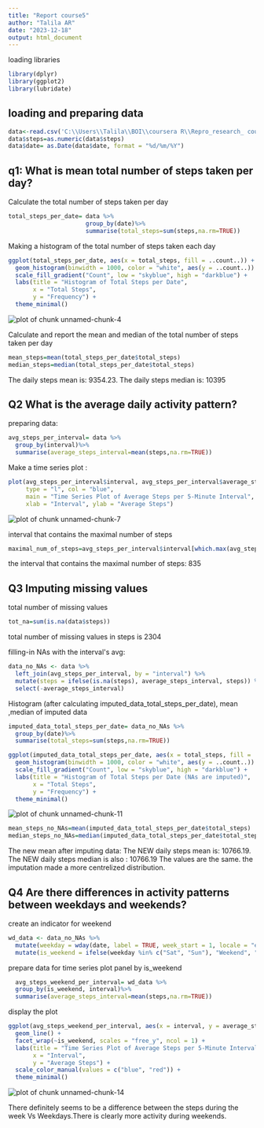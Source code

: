 ```yaml
---
title: "Report course5"
author: "Talila AR"
date: "2023-12-18"
output: html_document
---
```




loading libraries

```r
library(dplyr)
library(ggplot2)
library(lubridate)
```
## loading and preparing data

```r
data<-read.csv('C:\\Users\\Talila\\BOI\\coursera R\\Repro_research_ course 5\\data\\activity.csv')
data$steps=as.numeric(data$steps)
data$date= as.Date(data$date, format = "%d/%m/%Y")
```


## q1: What is mean total number of steps taken per day?
Calculate the total number of steps taken per day


```r
total_steps_per_date= data %>% 
                      group_by(date)%>%
                      summarise(total_steps=sum(steps,na.rm=TRUE))
```
Making a histogram of the total number of steps taken each day

```r
ggplot(total_steps_per_date, aes(x = total_steps, fill = ..count..)) +
  geom_histogram(binwidth = 1000, color = "white", aes(y = ..count..)) +
  scale_fill_gradient("Count", low = "skyblue", high = "darkblue") +
  labs(title = "Histogram of Total Steps per Date",
       x = "Total Steps",
       y = "Frequency") +
  theme_minimal()
```

![plot of chunk unnamed-chunk-4](figure/unnamed-chunk-4-1.png)

Calculate and report the mean and median of the total number of steps taken per day

```r
mean_steps=mean(total_steps_per_date$total_steps)
median_steps=median(total_steps_per_date$total_steps)
```

The daily steps mean is:              9354.23.
The daily steps median is:                10395



## Q2 What is the average daily activity pattern?
preparing data:

```r
avg_steps_per_interval= data %>% 
  group_by(interval)%>%
  summarise(average_steps_interval=mean(steps,na.rm=TRUE))
```
Make a time series plot :

```r
plot(avg_steps_per_interval$interval, avg_steps_per_interval$average_steps_interval,
     type = "l", col = "blue",
     main = "Time Series Plot of Average Steps per 5-Minute Interval",
     xlab = "Interval", ylab = "Average Steps")
```

![plot of chunk unnamed-chunk-7](figure/unnamed-chunk-7-1.png)

 interval that contains the maximal number of steps

```r
maximal_num_of_steps=avg_steps_per_interval$interval[which.max(avg_steps_per_interval$average_steps_interval)]
```
the interval that contains the maximal number of steps:                 835

## Q3 Imputing missing values
total number of missing values

```r
tot_na=sum(is.na(data$steps))
```
total number of missing values in steps is                 2304

filling-in NAs with the interval's avg:

```r
data_no_NAs <- data %>%
  left_join(avg_steps_per_interval, by = "interval") %>%
  mutate(steps = ifelse(is.na(steps), average_steps_interval, steps)) %>%
  select(-average_steps_interval)
```

Histogram (after calculating imputed_data_total_steps_per_date), mean ,median of imputed data

```r
imputed_data_total_steps_per_date= data_no_NAs %>% 
  group_by(date)%>%
  summarise(total_steps=sum(steps,na.rm=TRUE))

ggplot(imputed_data_total_steps_per_date, aes(x = total_steps, fill = ..count..)) +
  geom_histogram(binwidth = 1000, color = "white", aes(y = ..count..)) +
  scale_fill_gradient("Count", low = "skyblue", high = "darkblue") +
  labs(title = "Histogram of Total Steps per Date (NAs are imputed)",
       x = "Total Steps",
       y = "Frequency") +
  theme_minimal()
```

![plot of chunk unnamed-chunk-11](figure/unnamed-chunk-11-1.png)

```r
mean_steps_no_NAs=mean(imputed_data_total_steps_per_date$total_steps)
median_steps_no_NAs=median(imputed_data_total_steps_per_date$total_steps)
```
The new mean  after imputing data:
The NEW daily steps mean is:             10766.19.
The  NEW daily steps median is also :             10766.19
The values are the same. the imputation made a more centrelized distribution.

## Q4 Are there differences in activity patterns between weekdays and weekends?

create an indicator for weekend

```r
wd_data <- data_no_NAs %>%
  mutate(weekday = wday(date, label = TRUE, week_start = 1, locale = "en_US")) %>%
  mutate(is_weekend = ifelse(weekday %in% c("Sat", "Sun"), "Weekend", "Weekday"))
```
prepare data  for time series plot panel by is_weekend

```r
  avg_steps_weekend_per_interval= wd_data %>% 
  group_by(is_weekend, interval)%>%
  summarise(average_steps_interval=mean(steps,na.rm=TRUE))
```
display the plot

```r
ggplot(avg_steps_weekend_per_interval, aes(x = interval, y = average_steps_interval, col = is_weekend)) +
  geom_line() +
  facet_wrap(~is_weekend, scales = "free_y", ncol = 1) +
  labs(title = "Time Series Plot of Average Steps per 5-Minute Interval",
       x = "Interval",
       y = "Average Steps") +
  scale_color_manual(values = c("blue", "red")) +
  theme_minimal()
```

![plot of chunk unnamed-chunk-14](figure/unnamed-chunk-14-1.png)

There definitely seems to be a difference between the steps during the week Vs Weekdays.There is clearly more activity during weekends.
